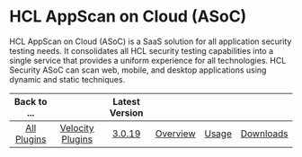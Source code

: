 
# HCL AppScan on Cloud (ASoC)

HCL AppScan on Cloud (ASoC) is a SaaS solution for all application security testing needs. It consolidates all HCL security testing capabilities into a single service that provides a uniform experience for all technologies. HCL Security ASoC can scan web, mobile, and desktop applications using dynamic and static techniques.

|Back to ...||Latest Version||||
| :---: | :---: | :---: | :---: | :---: | :---: |
|[All Plugins](../../index.md)|[Velocity Plugins](../README.md)|[3.0.19](https://raw.githubusercontent.com/UrbanCode/IBM-UCV-PLUGINS/main/files/ucv-ext-asoc/ucv-ext-asoc%3A3.0.19.tar.7z.001)|[Overview](overview.md)|[Usage](usage.md)|[Downloads](downloads.md)|
